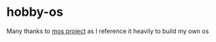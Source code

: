 # hobby-os
Many thanks to [mos project](https://github.com/MQuy/mos) as I reference it heavily to build my own os
